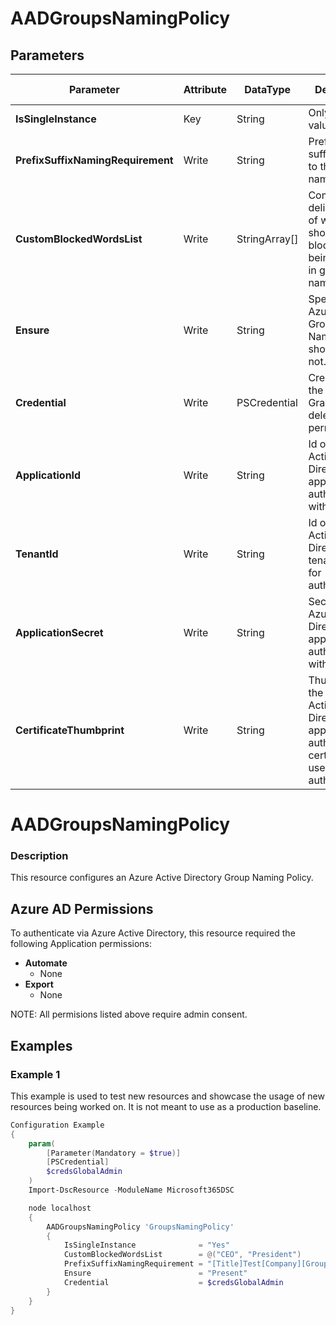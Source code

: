 ﻿# AADGroupsNamingPolicy

## Parameters

| Parameter | Attribute | DataType | Description | Allowed Values |
| --- | --- | --- | --- | --- |
| **IsSingleInstance** | Key | String | Only valid value is 'Yes'. |Yes|
| **PrefixSuffixNamingRequirement** | Write | String | Prefixes and suffixes to add to the group name. ||
| **CustomBlockedWordsList** | Write | StringArray[] | Comma delimited list of words that should be blocked from being included in groups' names. ||
| **Ensure** | Write | String | Specify if the Azure AD Groups Naming Policy should exist or not. |Present, Absent|
| **Credential** | Write | PSCredential | Credentials for the Microsoft Graph delegated permissions. ||
| **ApplicationId** | Write | String | Id of the Azure Active Directory application to authenticate with. ||
| **TenantId** | Write | String | Id of the Azure Active Directory tenant used for authentication. ||
| **ApplicationSecret** | Write | String | Secret of the Azure Active Directory application to authenticate with. ||
| **CertificateThumbprint** | Write | String | Thumbprint of the Azure Active Directory application's authentication certificate to use for authentication. ||

# AADGroupsNamingPolicy

### Description

This resource configures an Azure Active Directory Group Naming Policy.

## Azure AD Permissions

To authenticate via Azure Active Directory, this resource required the following Application permissions:

* **Automate**
  * None
* **Export**
  * None

NOTE: All permisions listed above require admin consent.

## Examples

### Example 1

This example is used to test new resources and showcase the usage of new resources being worked on.
It is not meant to use as a production baseline.

```powershell
Configuration Example
{
    param(
        [Parameter(Mandatory = $true)]
        [PSCredential]
        $credsGlobalAdmin
    )
    Import-DscResource -ModuleName Microsoft365DSC

    node localhost
    {
        AADGroupsNamingPolicy 'GroupsNamingPolicy'
        {
            IsSingleInstance              = "Yes"
            CustomBlockedWordsList        = @("CEO", "President")
            PrefixSuffixNamingRequirement = "[Title]Test[Company][GroupName][Office]Redmond"
            Ensure                        = "Present"
            Credential                    = $credsGlobalAdmin
        }
    }
}
```

